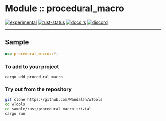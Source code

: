 # Module :: procedural_macro
[![experimental](https://img.shields.io/badge/stability-experimental-orange.svg)](https://github.com/emersion/stability-badges#experimental) [![rust-status](https://github.com/Wandalen/wTools/actions/workflows/ModuleFormerPush.yml/badge.svg)](https://github.com/Wandalen/wTools/actions/workflows/ModuleFormerPush.yml) [![docs.rs](https://img.shields.io/docsrs/procedural_macro?color=e3e8f0&logo=docs.rs)](https://docs.rs/procedural_macro) [![discord](https://img.shields.io/discord/872391416519737405?color=eee&logo=discord&logoColor=eee&label=ask)](https://discord.gg/m3YfbXpUUY)

___

## Sample

```rust
use procedural_macro::*;

```

### To add to your project

```sh
cargo add procedural_macro
```

### Try out from the repository

```sh
git clone https://github.com/Wandalen/wTools
cd wTools
cd sample/rust/procedural_macro_trivial
cargo run
```
